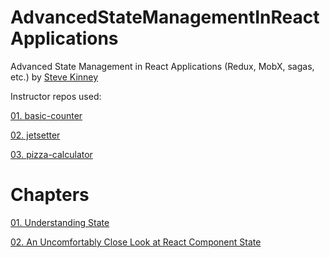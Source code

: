 # AdvancedStateManagementInReactApplications
Advanced State Management in React Applications (Redux, MobX, sagas, etc.) by [Steve Kinney](https://frontendmasters.com/workshops/advanced-state-management-in-react/)

Instructor repos used: 

[01. basic-counter](https://github.com/stevekinney/basic-counter)

[02. jetsetter](https://github.com/stevekinney/jetsetter)

[03. pizza-calculator](https://github.com/stevekinney/pizza-calculator)

# Chapters
[01. Understanding State](https://github.com/xgirma/AdvancedStateManagementInReactApplications/tree/master/chapters/ch.01)

[02. An Uncomfortably Close Look at React Component State](https://github.com/xgirma/AdvancedStateManagementInReactApplications/tree/master/chapters/ch.02)
